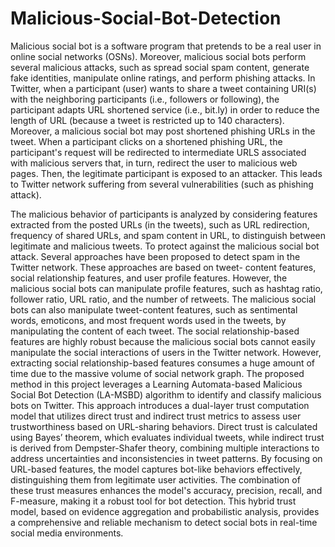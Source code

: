 # Malicious-Social-Bot-Detection
Malicious social bot is a software program that pretends to be a real user in online social networks (OSNs). Moreover, malicious social bots perform several malicious attacks, such as spread social spam content, generate fake identities, manipulate online ratings, and perform phishing attacks. In Twitter, when a participant (user) wants to share a tweet containing URI(s) with the neighboring participants (i.e., followers or following), the participant adapts URL shortened service (i.e., bit.ly) in order to reduce the length of URL (because a tweet is restricted up to 140 characters). Moreover, a malicious social bot may post shortened phishing URLs in the tweet. When a participant clicks on a shortened phishing URL, the participant's request will be redirected to intermediate URLS associated with malicious servers that, in turn, redirect the user to malicious web pages. Then, the legitimate participant is exposed to an attacker. This leads to Twitter network suffering from several vulnerabilities (such as phishing attack).

The malicious behavior of participants is analyzed by considering features extracted from the posted URLs (in the tweets), such as URL redirection, frequency of shared URLs, and spam content in URL, to distinguish between legitimate and malicious tweets. To protect against the malicious social bot attack. Several approaches have been proposed to detect spam in the Twitter network. These approaches are based on tweet- content features, social relationship features, and user profile features. However, the malicious social bots can manipulate profile features, such as hashtag ratio, follower ratio, URL ratio, and the number of retweets. The malicious social bots can also manipulate tweet-content features, such as sentimental words, emoticons, and most frequent words used in the tweets, by manipulating the content of each tweet. The social relationship-based features are highly robust because the malicious social bots cannot easily manipulate the social interactions of users in the Twitter network. However, extracting social relationship-based features consumes a huge amount of time due to the massive volume of social network graph.
The proposed method in this project leverages a Learning Automata-based Malicious Social   Bot   Detection (LA-MSBD) algorithm to identify and classify malicious bots on Twitter. This approach introduces a dual-layer trust computation model that utilizes direct trust and indirect trust metrics to assess user trustworthiness based on URL-sharing behaviors. Direct trust is calculated using Bayes’ theorem, which evaluates individual tweets, while indirect trust is derived from Dempster-Shafer theory, combining multiple interactions to address uncertainties and inconsistencies in tweet patterns. By focusing on URL-based features, the model captures bot-like behaviors effectively, distinguishing them from legitimate user activities. The combination of these trust measures enhances the model's accuracy, precision, recall, and F-measure, making it a robust tool for bot detection. This hybrid trust model, based on evidence aggregation and probabilistic analysis, provides a comprehensive and reliable mechanism to detect social bots in real-time social media environments.
